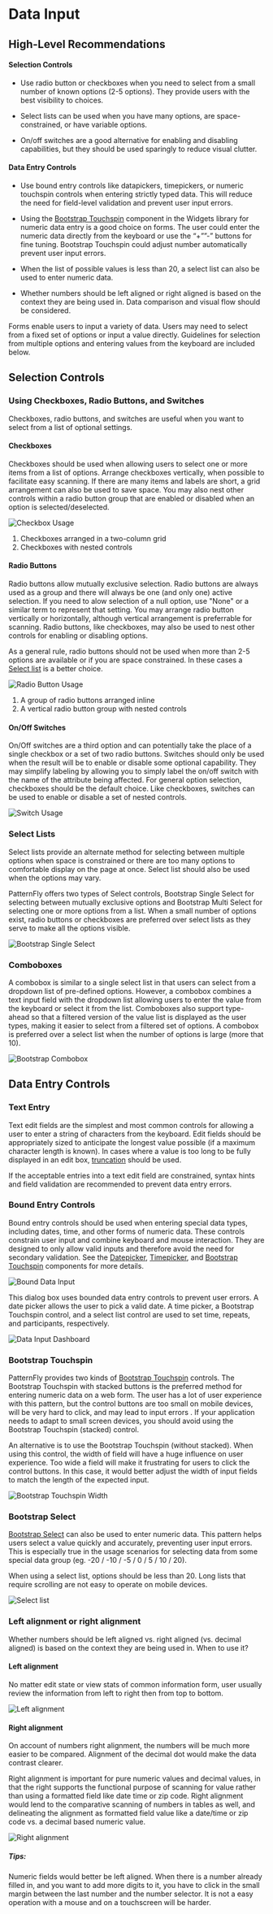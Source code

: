 # Data Input

## High-Level Recommendations
#### Selection Controls
* Use radio button or checkboxes when you need to select from a small number of known options (2-5 options).  They provide users with the best visibility to choices.

* Select lists can be used when you have many options, are space-constrained, or  have variable options.

* On/off switches are a good alternative for enabling and disabling capabilities, but they should be used sparingly to reduce visual clutter.

#### Data Entry Controls
* Use bound entry controls like datapickers, timepickers, or numeric touchspin  controls when entering strictly typed data.  This will reduce the need for field-level validation and prevent user input errors.

* Using the [Bootstrap Touchspin](http://www.patternfly.org/pattern-library/widgets/#bootstrap-touchspin) component in the Widgets library for numeric data entry is a good choice on forms. The user could enter the numeric data directly from the keyboard or use the “+””-” buttons for fine tuning. Bootstrap Touchspin could adjust number automatically prevent user input errors.

* When the list of possible values is less than 20, a select list can also be used to enter numeric data.

* Whether numbers should be left aligned or right aligned is based on the context they are being used in. Data comparison and visual flow should be considered.

Forms enable users to input a variety of data.  Users may need to select from a fixed set of options or input a value directly.  Guidelines for selection from multiple options and entering values from the keyboard are included below.

## Selection Controls

### Using Checkboxes, Radio Buttons, and Switches
Checkboxes, radio buttons, and switches are useful when you want to select from a list of optional settings.  

#### Checkboxes
Checkboxes should be used when allowing users to select one or more items from a list of options. Arrange checkboxes vertically, when possible to facilitate easy scanning.  If there are many items and labels are short, a grid arrangement can also be used to save space.  You may also nest other controls within a radio button group that are enabled or disabled when an option is selected/deselected.

![Checkbox Usage](img/data-input-checkboxes.png)
1. Checkboxes arranged in a two-column grid
2. Checkboxes with nested controls

#### Radio Buttons
Radio buttons allow mutually exclusive selection.  Radio buttons are always used as a group and there will always be one (and only one) active selection.  If you need to alow selection of a null option, use "None" or a similar term to represent that setting.  You may arrange radio button vertically or horizontally, although vertical arrangement is preferrable for scanning.  Radio buttons, like checkboxes, may also be used to nest other controls for enabling or disabling options.

As a general rule, radio buttons should not be used when more than 2-5 options are available or if you are space constrained.  In these cases a [Select list](#select-lists) is a better choice.

![Radio Button Usage](img/data-input-radio-buttons.png)
1. A group of radio buttons arranged inline
2. A vertical radio button group with nested controls

#### On/Off Switches
On/Off switches are a third option and can potentially take the place of a single checkbox or a set of two radio buttons.  Switches should only be used when the result will be to enable or disable some optional capability.  They may simplify labeling by allowing you to simply label the on/off switch with the name of the attribute being affected.  For general option selection, checkboxes should be the default choice.  Like checkboxes, switches can be used to enable or disable a set of nested controls.

![Switch Usage](img/data-input-switch.png)


### Select Lists
Select lists provide an alternate method for selecting between multiple options when space is constrained or there are too many options to comfortable display on the page at once.  Select list should also be used when the options may vary.

PatternFly offers two types of Select controls, Bootstrap Single Select for selecting between mutually exclusive options and Bootstrap Multi Select for selecting one or more options from a list.  When a small number of options exist, radio buttons or checkboxes are preferred over select lists as they serve to make all the options visible.

![Bootstrap Single Select](img/bootstrap-single-multi-select.png)

### Comboboxes
A combobox is similar to a single select list in that users can select from a dropdown list of pre-defined options.  However, a combobox combines a text input field with the dropdown list allowing users to enter the value from the keyboard or select it from the list.  Comboboxes also support type-ahead so that a filtered version of the value list is displayed as the user types, making it easier to select from a filtered set of options. A combobox is preferred over a select list when the number of options is large (more that 10).

![Bootstrap Combobox](img/bootstrap-combobox.png)


## Data Entry Controls

### Text Entry
Text edit fields are the simplest and most common controls for allowing a user to enter a string of characters from the keyboard.  Edit fields should be appropriately sized to anticipate the longest value possible (if a maximum character length is known).  In cases where a value is too long to be fully displayed in an edit box, [truncation](http://www.patternfly.org/styles/terminology-and-wording/#_) should be used.

If the acceptable entries into a text edit field are constrained, syntax hints and field validation are recommended to prevent data entry errors.

### Bound Entry Controls
Bound entry controls should be used when entering special data types, including dates, time, and other forms of numeric data.  These controls constrain user input and combine keyboard and mouse interaction.  They are designed to only allow valid inputs and therefore avoid the need for secondary validation.  See the [Datepicker](http://www.patternfly.org/pattern-library/forms-and-controls/datepicker/), [Timepicker](http://www.patternfly.org/pattern-library/forms-and-controls/timepicker/), and [Bootstrap Touchspin](http://www.patternfly.org/pattern-library/widgets/#bootstrap-touchspin) components for more details.

![Bound Data Input](img/data-input-bound-controls.png)

This dialog box uses bounded data entry controls to prevent user errors.  A date picker allows the user to pick a valid date.  A time picker, a Bootstrap Touchspin control, and a select list control are used to set time, repeats, and participants, respectively.

![Data Input Dashboard](img/data-input-dashboard.png)

### Bootstrap Touchspin
PatternFly provides two kinds of [Bootstrap Touchspin](http://www.patternfly.org/pattern-library/widgets/#bootstrap-touchspin) controls. The Bootstrap Touchspin with stacked buttons is the preferred method for entering numeric data on a web form. The user has a lot of user experience with this pattern, but the control buttons are too small on mobile devices,  will be very hard to click, and may lead to input errors . If your application needs to adapt to small screen devices, you should avoid using the  Bootstrap Touchspin (stacked) control.

An alternative is to use the Bootstrap Touchspin (without stacked). When using this control, the width of field will have a huge influence on user experience. Too wide a field will make it frustrating for users to click the control buttons. In this case, it would better adjust the width of input fields to match the length of the expected input.

![Bootstrap Touchspin Width](img/data-input-bootstrap-touchspin-width.png)

### Bootstrap Select
[Bootstrap Select]( http://www.patternfly.org/pattern-library/widgets/#bootstrap-select) can also be used to enter numeric data. This pattern helps users select a value quickly and accurately, preventing user input errors. This is especially true in the usage scenarios for selecting data from some special data group (eg. -20 / -10 / -5 / 0 / 5 / 10 / 20).

When using a select list, options should be less than 20. Long lists that require scrolling are not easy to operate on mobile devices.

![Select list](img/data-input-select-list.png)

### Left alignment or right alignment
Whether numbers should be left aligned vs. right aligned (vs. decimal aligned) is based on the context they are being used in. When to use it?

#### Left alignment
No matter edit state or view stats of common information form, user usually review the information from left to right then from top to bottom.

![Left alignment](img/left-alignment.png)

#### Right alignment
On account of numbers right alignment, the numbers will be much more easier to be compared. Alignment of the decimal dot would make the data contrast clearer.

Right alignment is important for pure numeric values and decimal values, in that the right supports the functional purpose of scanning for value rather than using a formatted field like date time or zip code. Right alignment would lend to the comparative scanning of numbers in tables as well, and  delineating the alignment as formatted field value like a date/time or zip code vs. a decimal based numeric value.

![Right alignment](img/right-alignment.png)

##### Tips:
Numeric fields would better be left aligned.
When there is a number already filled in, and you want to add more digits to it, you have to click in the small margin between the last number and the number selector. It is not a easy operation with a mouse and on a touchscreen will be harder.
